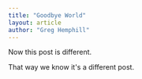 ```yaml
---
title: "Goodbye World"
layout: article
author: "Greg Hemphill"
---
```


Now this post is different.

That way we know it's a different post.
